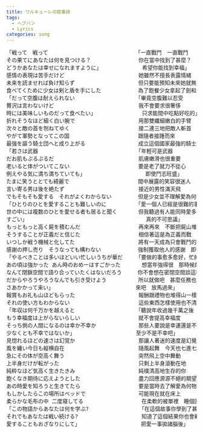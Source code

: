 ```yaml
---
title: ワルキューレの叙事詩
tags:
  - ヘブバン
  - Lyrics
categories: song
---
```


<pre>
「戦って　戦って　　　　　　　　　　　　　　　　　「一直戰鬥　一直戰鬥　　　　　　　　　　　　　　　
その果てにあなたは何を見つける？　　　　　　　　　你在當中找到了甚麼？ 
どうかあなたは幸せになれますように」　　　　　　　  希望你能找到幸福」
感情の表現は苦手だけど　　　　　　　　　　　　　　她雖然不擅長表露情緒
未来を読ませれば負け知らず　　　　　　　　　　　　但只要能預知未來她就無敵了
食べてくために少女は剣と盾を手にした　　　　　　　為了飽餐少女拿起了劍和盾
「だって空腹は耐えられない　　　　　　　　　　　　「畢竟空腹難以忍受
贅沢は言わないけど　　　　　　　　　　　　　　　　我不會要求很奢侈
時には美味しいものだって食べたい」　　　　　　　　  只求能間中吃點好吃的」
折れそうなほど細く白い腕で　　　　　　　　　　　　用那雙纖細嫩白的手臂
次々と敵の首を刎ねてゆく　　　　　　　　　　　　　接二連三地把敵人斬首
やがて軍勢となってこの国　　　　　　　　　　　　　跟隨者接踵而來
最強を謳う騎士団へと成り上がる　　　　　　　　　　成立這個國家最強的騎士團
「若さは武器　　　　　　　　　　　　　　　　　　　「年輕可是武器
だお肌もぷるぷるだ　　　　　　　　　　　　　　　　肌膚嫩滑也很重要
老いると体がついてこない　　　　　　　　　　　　　要是老了就力不從心
例えやる気に満ち満ちていても」  　　　　　　　　　  即使鬥志旺盛」
たまに笑うととても綺麗で　　　　　　　　　　　　　間中展露的笑容很迷人
言い寄る男は後を絶たず　　　　　　　　　　　　　　接近的男性滿天飛
でもそもそも愛する　それがよくわからない　　　　　但是少女並不理解愛為何物
「ひとりのひとを愛することも難しいのに　　　　　　「愛一個人已經是很難的事情
世の中には複数のひとを愛せる者も居ると聞く　　　　但我聽過有人能同時愛多個人
すごい」  　　　　　　　　　　　　　　　　　　　　  真的不可思議」
もっともっと高く屍を積むんだ　　　　　　　　　　　再來再來　不斷把屍山堆高
そうすることが正義だと信じた　　　　　　　　　　　相信著這是為正義而戰
いつしか戦う機械と化してた　　　　　　　　　　　　將有一天成為只會戰鬥的機械
感謝の押し売り　そうなっても構わない　　　　　　　強制獲取他人的感謝　即使成為這樣也毫不在意
「やるべきことは多いほどいい忙しいうちが華だ　　　「要做的事愈多愈好，忙的時候最具存在價值
あの頃は強かった あん時のおめーはすごかった　　　　想當年強得很　那時候的你太厲害了
なんて閉鎖空間で語り合っていたくはないだろう　　　你不會想在密閉空間談這種事吧
だからやろうやろうなんでも引き受けよう　　　　　　所以就做吧　甚麼任務也接下來
さあかかって来い」　　　　　　　　　　　　　　　　來吧　放馬過來」
報賞もお礼も山ほどもらった　　　　　　　　　　　　報酬跟禮物也堆得山一樣高
それの使い方もわからない　　　　　　　　　　　　　這些東西怎樣使用也不清楚
「年収は何千万かを越えると　　　　　　　　　　　　「聽說年收過幾千萬之後
もう幸福度は上がらないらしい　　　　　　　　　　　就不會提高幸福度
そっち側の人間になるのは幸か不幸か　　　　　　　　那些人要說是幸運還是不幸
少なくとも不幸ではないか」　　　　　　　　　　　　至少不是不幸吧」
見惚れるほどの速さは幻覚か　　　　　　　　　　　　那讓人著迷的速度是幻覺嗎
風を纏い今日も縦横自在　　　　　　　　　　　　　　隨風起舞　今天也七進七出
急にその体が空高く舞う　　　　　　　　　　　　　　突然飛上空中舞動
上半身だけが転がった　　　　　　　　　　　　　　　只剩上半身滾動在地
純粋なほど気高く生きたきみ　　　　　　　　　　　　純樸清高地生存的你
飽くなき期待に応えようとした　　　　　　　　　　　盡力回應源源不絕的期望
あの時愛を知ろうと生きてたら　　　　　　　　　　　要是當時去了解愛為何物的話
もしかしたらこの場所はベッドで　　　　　　　　　　可能現在就在床上
柔らかな毛布の中 二度寝してる　　　　　　　　　　　在柔軟的被單裡　睡個回籠覺
「この物語からあなたは何を学ぶ?　　　　　　　　　　「在這個故事你學到了甚麼？
それでもあなたは戦い続ける?　　　　　　　　　　　　知道了這個結果你也會繼續戰鬥下去？
愛することもおざなりにして」　　　　　　　　　　　　把愛一事拋諸腦後」
</pre>
